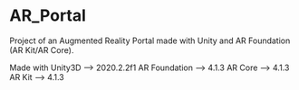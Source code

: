 # AR_Portal
Project of an Augmented Reality Portal made with Unity and AR Foundation (AR Kit/AR Core).

Made with Unity3D --> 2020.2.2f1
AR Foundation --> 4.1.3
AR Core --> 4.1.3
AR Kit --> 4.1.3
